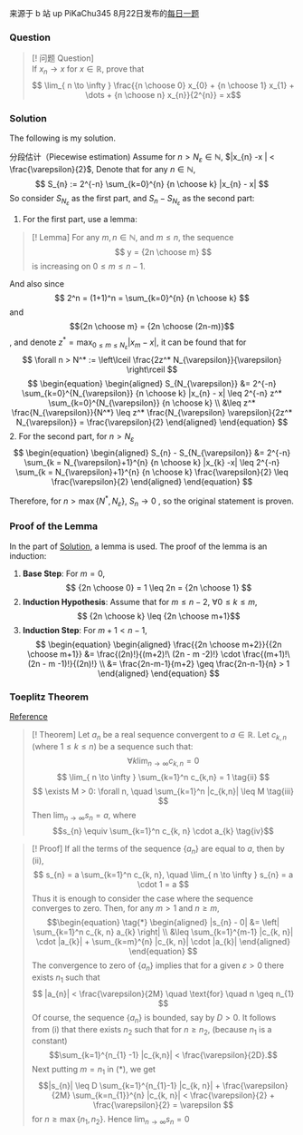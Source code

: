 来源于 b 站 up PiKaChu345 8月22日发布的[每日一题](https://b23.tv/pmTwi1w)
### Question
> [! 问题 Question]  
> If $x_{n} \to x$ for $x \in \mathbb{R}$,  prove that 
> $$ \lim_{ n \to \infty } \frac{{n \choose 0} x_{0} + {n \choose 1} x_{1} + \dots + {n \choose n} x_{n}}{2^{n}}  = x$$

### Solution
The following is my solution.

分段估计（Piecewise estimation)
Assume for $n > N_{\varepsilon} \in \mathbb{N}$,  $|x_{n} -x | < \frac{\varepsilon}{2}$,
Denote that for any $n \in \mathbb{N}$, $$
S_{n} := 2^{-n} \sum_{k=0}^{n} {n \choose k} |x_{n} - x| $$
So consider $S_{N_{\varepsilon}}$ as the first part, and $S_{n} - S_{N_{\varepsilon}}$ as the second part:
1. For the first part, use a lemma:
> [! Lemma]
> For any $m, n \in \mathbb{N}$, and $m \leq n$, the sequence 
> $$ y = {2n \choose m} $$ 
> is increasing on $0 \leq m \leq n-1$.

And also since $$
2^n = (1+1)^n = \sum_{k=0}^{n} {n \choose k} 
$$
 and $${2n \choose m} = {2n \choose (2n-m)}$$, and denote $z^* = \max_{0 \leq m \leq N_{\varepsilon}} |x_{m}-x|$, it can be found that for $$
\forall n > N^* := \left\lceil \frac{2z^* N_{\varepsilon}}{\varepsilon}  \right\rceil 
$$
 $$
\begin{equation}
\begin{aligned}
S_{N_{\varepsilon}} &= 2^{-n} \sum_{k=0}^{N_{\varepsilon}} {n \choose k} |x_{n} - x| \leq 2^{-n} z^* \sum_{k=0}^{N_{\varepsilon}} {n \choose k} \\ 
&\leq z^*  \frac{N_{\varepsilon}}{N^*} \leq z^* \frac{N_{\varepsilon} \varepsilon}{2z^* N_{\varepsilon}} = \frac{\varepsilon}{2}
\end{aligned}
\end{equation}
  $$
2. For the second part, for $n > N_{\varepsilon}$
$$
\begin{equation}
\begin{aligned}
S_{n} - S_{N_{\varepsilon}} &= 2^{-n} \sum_{k = N_{\varepsilon}+1}^{n} {n \choose k} |x_{k} -x| \leq 2^{-n} \sum_{k = N_{\varepsilon}+1}^{n} {n \choose k} \frac{\varepsilon}{2} \leq \frac{\varepsilon}{2} 
\end{aligned}
\end{equation}
$$

Therefore, for $n > \max \{N^*, N_{\varepsilon}\}$, $S_{n} \to 0$ , so the original statement is proven.

### Proof of the Lemma
In the part of [Solution](#Solution), a lemma is used. The proof of the lemma is an induction:
1. **Base Step**: For $m=0$, $$
{2n \choose 0} = 1 \leq 2n = {2n \choose 1} $$
2. **Induction Hypothesis**: 
	 Assume that for $m \leq n-2$, $\forall 0 \leq k \leq m$, 
	 $$ {2n \choose k} \leq  {2n \choose m+1}$$
3. **Induction Step**:
	 For $m+1 < n-1$, $$
	 \begin{equation}
\begin{aligned}
\frac{{2n \choose m+2}}{{2n \choose m+1}}  &= \frac{(2n)!}{(m+2)!\ (2n - m -2)!} \cdot \frac{(m+1)!\ (2n - m -1)!}{(2n)!} \\
&= \frac{2n-m-1}{m+2} \geq \frac{2n-n-1}{n} > 1
\end{aligned}
\end{equation}
	   $$

### Toeplitz Theorem
[Reference](https://math.stackexchange.com/questions/2514778/toeplitz-theorem)
>[! Theorem]
>Let $a_{n}$ be a real sequence convergent to $a \in \mathbb{R}$. Let $c_{k, n}$ (where $1 \leq k \leq n$) be a sequence such that:
> $$ \forall k \lim_{ n \to \infty } c_{k,n} = 0 \tag{i} $$
> $$ \lim_{ n \to \infty } \sum_{k=1}^n c_{k,n} = 1  \tag{ii} $$
> $$ \exists M > 0: \forall n, \quad \sum_{k=1}^n |c_{k,n}| \leq M \tag{iii} $$
> Then $\lim_{ n \to \infty } s_{n} = a$, where
> $$s_{n} \equiv \sum_{k=1}^n c_{k, n} \cdot a_{k} \tag{iv}$$

>[! Proof]
> If all the terms of the sequence $\{a_{n}\}$ are equal to $a$, then by $\mathrm{(ii)}$,
> $$ s_{n} = a \sum_{k=1}^n c_{k, n}, \quad \lim_{ n \to \infty } s_{n} = a \cdot 1 = a  $$
>  Thus it is enough to consider the case where the sequence converges to zero. 
>  Then, for any $m > 1$ and $n \geq m$,
>  $$\begin{equation} \tag{*}
\begin{aligned}
|s_{n} - 0| &= \left| \sum_{k=1}^n c_{k, n} a_{k} \right| \\ 
&\leq \sum_{k=1}^{m-1} |c_{k, n}| \cdot |a_{k}| + \sum_{k=m}^{n} |c_{k, n}| \cdot |a_{k}| 
\end{aligned}
\end{equation} $$
> The convergence to zero of $\{a_{n}\}$ implies that for a given $\varepsilon > 0$ there exists $n_{1}$ such that 
> $$ |a_{n}| < \frac{\varepsilon}{2M} \quad \text{for} \quad n \geq n_{1} $$
> Of course, the sequence $\{a_{n}\}$ is bounded, say by $D > 0$. It follows from $\mathrm{(i)}$ that there exists $n_{2}$ such that for $n \geq n_{2}$, (because $n_{1}$ is a constant)
> $$\sum_{k=1}^{n_{1} -1} |c_{k,n}| < \frac{\varepsilon}{2D}.$$
> Next putting $m=n_{1}$ in $\mathrm{(*)}$, we get
> $$|s_{n}| \leq D \sum_{k=1}^{n_{1}-1} |c_{k, n}| + \frac{\varepsilon}{2M} \sum_{k=n_{1}}^{n} |c_{k, n}| < \frac{\varepsilon}{2} + \frac{\varepsilon}{2} = \varepsilon $$
> for  $n \geq \max\{n_{1}, n_{2}\}$. Hence $\lim_{ n \to \infty } s_{n} = 0$




